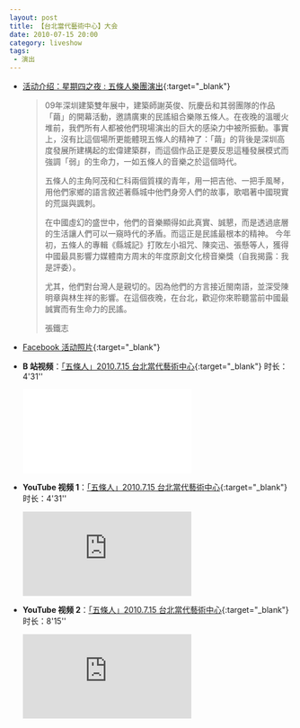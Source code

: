 ```yaml
---
layout: post
title: 【台北當代藝術中心】大会
date: 2010-07-15 20:00
category: liveshow
tags:
 - 演出
---
```

* [活动介绍：星期四之夜 : 五條人樂團演出](https://www.tcac.tw/07-15-%E6%98%9F%E6%9C%9F%E5%9B%9B%E4%B9%8B%E5%A4%9C-%E4%BA%94%E6%A2%9D%E4%BA%BA%E6%A8%82%E5%9C%98%E6%BC%94%E5%87%BA/){:target="_blank"}
  > 09年深圳建築雙年展中，建築師謝英俊、阮慶岳和其弱團隊的作品「繭」的開幕活動，邀請廣東的民謠組合樂隊五條人。在夜晚的溫暖火堆前，我們所有人都被他們現場演出的巨大的感染力中被所振動。事實上，沒有比這個場所更能體現五條人的精神了：「繭」的背後是深圳高度發展所建構起的宏偉建築群，而這個作品正是要反思這種發展模式而強調「弱」的生命力，一如五條人的音樂之於這個時代。
  >
  > 五條人的主角阿茂和仁科兩個質樸的青年，用一把吉他、一把手風琴，用他們家鄉的語言敘述著縣城中他們身旁人們的故事，歌唱著中國現實的荒誕與諷刺。
  >
  > 在中國虛幻的盛世中，他們的音樂顯得如此真實、誠懇，而是透過底層的生活讓人們可以一窺時代的矛盾。而這正是民謠最根本的精神。
  > 今年初，五條人的專輯《縣城記》打敗左小祖咒、陳奕迅、張懸等人，獲得中國最具影響力媒體南方周末的年度原創文化榜音樂獎（自我揭露：我是評委）。
  >
  > 尤其，他們對台灣人是親切的。因為他們的方言接近閩南語，並深受陳明章與林生祥的影響。在這個夜晚，在台北，歡迎你來聆聽當前中國最誠實而有生命力的民謠。
  >
  > 張鐵志

* [Facebook 活动照片](https://www.facebook.com/media/set/?set=a.443852229877.232593.361110184877){:target="_blank"}

* **B 站视频**：[「五條人」2010.7.15 台北當代藝術中心](https://www.bilibili.com/video/BV1Ka4y1s7HW){:target="_blank"} 时长：4'31''

  <div class="iframe-container"><iframe class="responsive-iframe" src="//player.bilibili.com/player.html?aid=670094106&bvid=BV1Ka4y1s7HW&cid=249792183&page=1" frameborder="no" allowfullscreen="true"></iframe></div>

* **YouTube 视频 1**：[「五條人」2010.7.15 台北當代藝術中心](https://youtu.be/fzDXJCLPy7c){:target="_blank"} 时长：4'31''

  <div class="iframe-container"><iframe class="responsive-iframe" src="https://www.youtube.com/embed/fzDXJCLPy7c" frameborder="no" allowfullscreen="true"></iframe></div>

* **YouTube 视频 2**：[「五條人」2010.7.15 台北當代藝術中心](https://youtu.be/NamZ2WJKhWc){:target="_blank"} 时长：8'15''
  <div class="iframe-container"><iframe class="responsive-iframe" src="https://www.youtube.com/embed/NamZ2WJKhWc" frameborder="no" allowfullscreen="true"></iframe></div>
